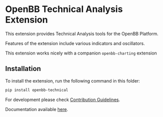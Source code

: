 # OpenBB Technical Analysis Extension

This extension provides Technical Analysis  tools for the OpenBB Platform.

Features of the extension include various indicators and oscillators.

This extension works nicely with a companion `openbb-charting` extension

## Installation

To install the extension, run the following command in this folder:

```bash
pip install openbb-technical
```

For development please check [Contribution Guidelines](https://github.com/OpenBB-finance/OpenBBTerminal/blob/develop/openbb_platform/CONTRIBUTING.md).

Documentation available [here](https://docs.openbb.co/platform).
